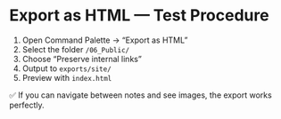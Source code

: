 # Export as HTML — Test Procedure

1. Open Command Palette → “Export as HTML”
2. Select the folder `/06_Public/`
3. Choose “Preserve internal links”
4. Output to `exports/site/`
5. Preview with `index.html`

✅ If you can navigate between notes and see images, the export works perfectly.